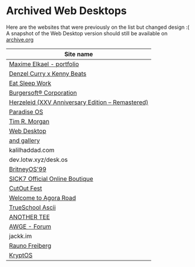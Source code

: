 # Archived Web Desktops

Here are the websites that were previously on the list but changed design :(<br />
A snapshot of the Web Desktop version should still be available on [archive.org](https://archive.org)

| Site name |
|---|
| [Maxime Elkael - portfolio](https://web.archive.org/web/20220113152250/https://elkael.com/) |
| [Denzel Curry x Kenny Beats](https://web.archive.org/web/20220225011033/https://denzelcurry.com/) |
| [Eat Sleep Work](https://web.archive.org/web/20210404122006/https://www.eatsleepwork.com/) |
| [Burgersoft® Corporation](https://web.archive.org/web/20200804174451/https://www.burgersoft.co) |
| [Herzeleid (XXV Anniversary Edition – Remastered)](https://web.archive.org/web/20201014005524/https://www.rammstein.de/de/) |
| [Paradise OS](https://web.archive.org/web/20180211061618/http://palm.computer/) |
| [Tim R. Morgan](https://web.archive.org/web/20200507020646/https://timmorgan.org/) |
| [Web Desktop](https://web.archive.org/web/20190120054952/https://webdesktop.net/) |
| [and gallery](https://web.archive.org/web/20200917000023/https://andgallery.art/) |
| kalilhaddad.com |
| dev.lotw.xyz/desk.os |
| [BritneyOS'99](https://web.archive.org/web/20210105054008/http://itsbritneybot.com/) |
| [SICK7 Official Online Boutique](https://web.archive.org/web/20210601000000*/https://sick7.com/) |
| [CutOut Fest](https://web.archive.org/web/20210608201545/https://cutoutfest.com/) |
| [Welcome to Agora Road](https://web.archive.org/web/20201203062845/https://forum.agoraroad.com/index.php) |
| [TrueSchool Ascii](https://web.archive.org/web/20220101190540/http://trueschool.se/) |
| [ANOTHER TEE](https://web.archive.org/web/20220902130019/https://www.anothertee.xyz/) | 
| [AWGE - Forum](https://web.archive.org/web/20220123064312/https://forums.awgeshit.com/) |
| jackk.im |
| [Rauno Freiberg](https://rauno.me) |
| [KryptOS]([https://rauno.me](https://web.archive.org/web/20221213182021/https://kry.pt/)) |
